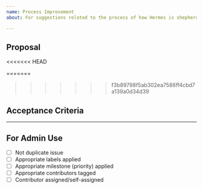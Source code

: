 ```yaml
---
name: Process Improvement
about: For suggestions related to the process of how Hermes is shepherded.

---
```


<!-- < < < < < < < < < < < < < < < < < < < < < < < < < < < < < < < < < ☺
v               ✰  Thanks for opening an issue! ✰
v    Before smashing the submit button please review the template.
v    Please also ensure that this is not a duplicate issue :)
☺ > > > > > > > > > > > > > > > > > > > > > > > > > > > > > > > > >  -->

## Proposal

<!-- Describe your proposal for how the process of Hermes should be improved -->
<<<<<<< HEAD
<!-- -->
=======
<!-- Apply relevant labels to indicate:
    - (WHY) The purpose or objective of this proposal with "O" labels
    - (WHICH) The part of the system this proposal relates to (use "E" for external or "I" for internal levels)
    - (HOW) If any administrative considerations should be taken into account (use "A" labels)
    This will help us prioritize and categorize your proposal more effectively 
-->
>>>>>>> f3b89798f5ab302ea7586ff4cbd7a139a0d34d39

## Acceptance Criteria

<!-- What's the definition of "done" for this issue? -->

____

## For Admin Use

- [ ] Not duplicate issue
- [ ] Appropriate labels applied
- [ ] Appropriate milestone (priority) applied
- [ ] Appropriate contributors tagged
- [ ] Contributor assigned/self-assigned
